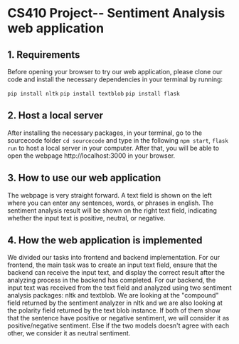 # CS410 Project-- Sentiment Analysis web application

## 1. Requirements
Before opening your browser to try our web application, please clone our code and install the necessary dependencies in your terminal by running: 

`pip install nltk` `pip install textblob` `pip install flask`

## 2. Host a local server
After installing the necessary packages, in your terminal, go to the sourcecode folder `cd sourcecode` and type in the following `npm start`, `flask run` to host a local server in your computer. After that, you will be able to open the webpage http://localhost:3000 in your browser. 

## 3. How to use our web application
The webpage is very straight forward. A text field is shown on the left where you can enter any sentences, words, or phrases in english. The sentiment analysis result will be shown on the right text field, indicating whether the input text is positive, neutral, or negative. 

## 4. How the web application is implemented
We divided our tasks into frontend and backend implementation. For our frontend, the main task was to create an input text field, ensure that the backend can receive the input text, and display the correct result after the analyzing process in the backend has completed. For our backend, the input text was received from the text field and analyzed using two sentiment analysis packages: nltk and textblob. We are looking at the "compound" field returned by the sentiment analyzer in nltk and we are also looking at the polarity field returned by the text blob instance. If both of them show that the sentence have positive or negative sentiment, we will consider it as positive/negative sentiment. Else if the two models doesn't agree with each other, we consider it as neutral sentiment.
